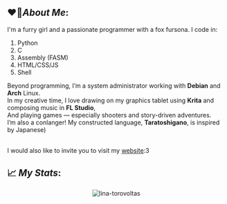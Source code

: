 ## ❤️‍🔥*About Me*:
I'm a furry girl and a passionate programmer with a fox fursona. I code in:
1. Python
2. C
3. Assembly (FASM)
4. HTML/CSS/JS
5. Shell

Beyond programming, I’m a system administrator working with **Debian** and **Arch** Linux.  
In my creative time, I love drawing on my graphics tablet using **Krita** and composing music in **FL Studio**,  
And playing games — especially shooters and story-driven adventures.  
I’m also a conlanger! My constructed language, **Taratoshigano**, is inspired by Japanese)  
<br />

I would also like to invite you to visit my [website](https://lina-torovoltas.github.io/):3
## 📈 *My Stats*:
<p align="center"> <img src="https://github-readme-stats.vercel.app/api/top-langs/?username=lina-torovoltas&theme=dracula&layout=compact" alt="lina-torovoltas" />
